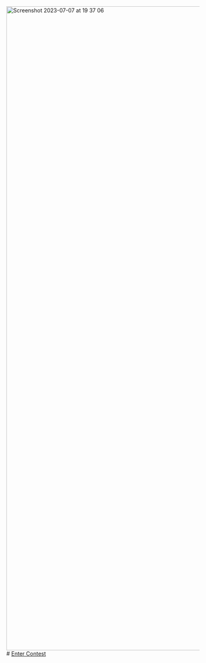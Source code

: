 <img width="1677" alt="Screenshot 2023-07-07 at 19 37 06" src="https://github.com/PannDev/belajar_cpp/assets/86787046/dbef740b-d032-465b-b6c8-544d13abedff">
# <a href="https://www.hackerrank.com/contests/warmup-bcc-2023/challenges" target="_blank">Enter Contest</a>


